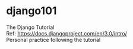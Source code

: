 # django101
The Django Tutorial</br>
Ref: https://docs.djangoproject.com/en/3.0/intro/</br>
Personal practice following the tutorial</br>
